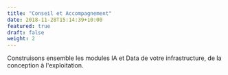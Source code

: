 ```yaml
---
title: "Conseil et Accompagnement"
date: 2018-11-28T15:14:39+10:00
featured: true
draft: false
weight: 2
---
```


Construisons ensemble les modules IA et Data de votre infrastructure, de la conception à l'exploitation.
